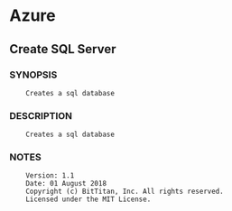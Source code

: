 # Azure
## Create SQL Server
### SYNOPSIS
```
    Creates a sql database
```
### DESCRIPTION
```
    Creates a sql database
```
### NOTES
```
    Version: 1.1
    Date: 01 August 2018
    Copyright (c) BitTitan, Inc. All rights reserved.
    Licensed under the MIT License.
```

